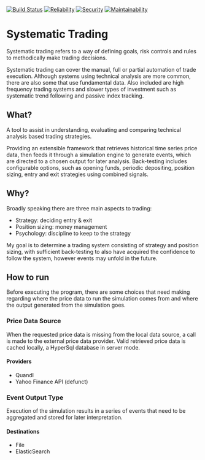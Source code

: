 [![Build Status](https://travis-ci.org/CjHare/systematic-trading.svg?branch=master)](https://travis-ci.org/CjHare/systematic-trading)
[![Reliability](
https://sonarcloud.io/api/badges/measure?key=com.systematic.trading:systematic-trading&metric=reliability_rating)](https://sonarcloud.io/dashboard/index/com.systematic.trading:systematic-trading)
[![Security](
https://sonarcloud.io/api/badges/measure?key=com.systematic.trading:systematic-trading&metric=security_rating)](https://sonarcloud.io/dashboard/index/com.systematic.trading:systematic-trading)
[![Maintainability](
https://sonarcloud.io/api/badges/measure?key=com.systematic.trading:systematic-trading&metric=sqale_rating)](https://sonarcloud.io/dashboard/index/com.systematic.trading:systematic-trading)

# Systematic Trading
Systematic trading refers to a way of defining goals, risk controls and rules to methodically make trading decisions.

Systematic trading can cover the manual, full or partial automation of trade execution. Although systems using technical analysis are more common, there are also some that use fundamental data. Also included are high frequency trading systems and slower types of investment such as systematic trend following and passive index tracking.

## What?
A tool to assist in understanding, evaluating and comparing technical analysis based trading strategies.

Providing an extensible framework that retrieves historical time series price data, then feeds it through a 
simulation engine to generate events, which are directed to a chosen output for later analysis. Back-testing includes configurable options, such as opening funds, periodic depositing, position sizing, entry and exit strategies using combined signals.


## Why?
Broadly speaking there are three main aspects to trading:
- Strategy: deciding entry & exit
- Position sizing: money management
- Psychology: discipline to keep to the strategy

My goal is to determine a trading system consisting of strategy and position sizing, with sufficient back-testing to also have acquired the confidence to follow the system, however events may unfold in the future.


## How to run
Before executing the program, there are some choices that need making regarding where the price data to run the simulation comes from and where the output generated from the simulation goes.

### Price Data Source
When the requested price data is missing from the local data source, a call is made to the external price data provider. 
Valid retrieved price data is cached locally, a HyperSql database in server mode.

#### Providers
- Quandl
- Yahoo Finance API (defunct)

### Event Output Type
Execution of the simulation results in a series of events that need to be aggregated and stored for later interpretation.

#### Destinations
- File
- ElasticSearch




